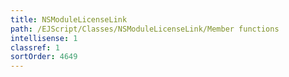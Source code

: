 ```yaml
---
title: NSModuleLicenseLink
path: /EJScript/Classes/NSModuleLicenseLink/Member functions
intellisense: 1
classref: 1
sortOrder: 4649
---
```





